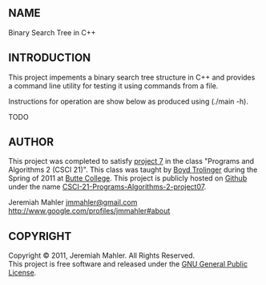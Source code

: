
NAME
----

Binary Search Tree in C++

INTRODUCTION
------------

This project impements a binary search tree structure in C++ and
provides a command line utility for testing it using commands from
a file.

Instructions for operation are show below as produced using (./main -h).

  TODO

AUTHOR
------

This project was completed to satisfy [project 7][lab7]
in the class "Programs and Algorithms 2 (CSCI 21)".
This class was taught by [Boyd Trolinger][boyd] during the Spring of
2011 at [Butte College][butte].
This project is publicly hosted on [Github][gith] under the name [CSCI-21-Programs-Algorithms-2-project07][prj7].

 [lab7]: http://foobt.net/csci21/S3513_11/labs/lab7.html
 [butte]: http://www.butte.edu
 [boyd]: http://www.foobt.net
 [prj7]: https://github.com/jmahler/CSCI-21-Programs-Algorithms-2-project07
 [gith]: http://github.com

Jeremiah Mahler <jmmahler@gmail.com><br>
<http://www.google.com/profiles/jmmahler#about>

COPYRIGHT
---------

Copyright &copy; 2011, Jeremiah Mahler.  All Rights Reserved.<br>
This project is free software and released under
the [GNU General Public License][gpl].

 [gpl]: http://www.gnu.org/licenses/gpl.html

